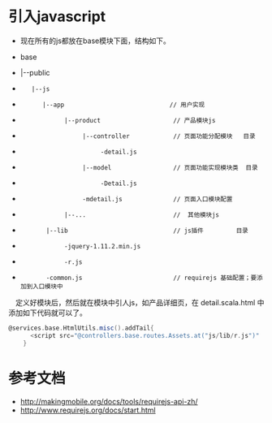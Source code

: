 引入javascript
==========
* 现在所有的js都放在base模块下面，结构如下。

* base          
*    |--public
*        |--js
*           |--app                             // 用户实现
*                 |--product                    // 产品模块js
*                      |--controller            // 页面功能分配模块   目录   
*                           -detail.js
*                      |--model                 // 页面功能实现模块类  目录
*                           -Detail.js
*                      -mdetail.js              // 页面入口模块配置
*                 |--...                        //  其他模块js
*            |--lib                             // js插件         目录
*                 -jquery-1.11.2.min.js
*                 -r.js                         
*            -common.js                         // requirejs 基础配置；要添加到入口模块中



　定义好模块后，然后就在模块中引人js，如产品详细页，在 detail.scala.html 中添加如下代码就可以了。
```scala    
@services.base.HtmlUtils.misc().addTail{
	  <script src="@controllers.base.routes.Assets.at("js/lib/r.js")"    data-main="@controllers.base.routes.Assets.at("js/app/product/mdetail")" ></script>
    }
```
参考文档
==========
* http://makingmobile.org/docs/tools/requirejs-api-zh/
* http://www.requirejs.org/docs/start.html

